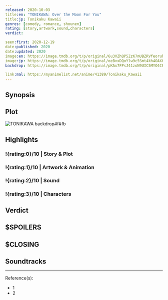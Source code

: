 ```yaml
---
released: 2020-10-03
title:en: "TONIKAWA: Over the Moon For You"
title:jp: Tonikaku Kawaii
genres: [comedy, romance, shounen]
rating: [story,artwork,sound,characters]
verdict:

seen:first: 2020-12-19
date:published: 2020
date:updated: 2020
image:en: https://image.tmdb.org/t/p/original/6u3VZhQP5ZzK7mUBZRVfeoruhcm.jpg
image:jp: https://image.tmdb.org/t/p/original/oeBvxDQoYlw9c5Smt4kh4OAXHdg.jpg
backdrop: https://image.tmdb.org/t/p/original/pKAx7FPsJ41zoN9UIC5MYO4CFsH.jpg

link:mal: https://myanimelist.net/anime/41389/Tonikaku_Kawaii
---
```



## Synopsis

## Plot

![TONIKAWA backdrop#f#fb](https://image.tmdb.org/t/p/original/rnf2BDKeF1sxPEPhAcdvL0auuxr.jpg "Source: TMDB")

## Highlights

### !{rating:0}/10 | Story & Plot

### !{rating:1}/10 | Artwork & Animation

### !{rating:2}/10 | Sound

### !{rating:3}/10 | Characters

## Verdict

## $SPOILERS

## $CLOSING

## Soundtracks

***
Reference(s):

- 1
- 2
